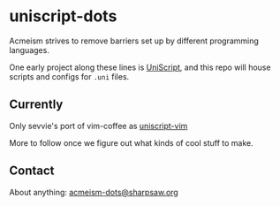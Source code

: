 uniscript-dots
==============

Acmeism strives to remove barriers set up by different programming languages.

One early project along these lines is [UniScript](https://github.com/acmeism/uniscript), and this repo will house scripts and configs for `.uni` files.

Currently
---------

Only sevvie's port of vim-coffee as
[uniscript-vim](https://github.com/acmeism/uniscript-vim)

More to follow once we figure out what kinds of cool stuff to make.

Contact
-------

About anything: [acmeism-dots@sharpsaw.org](acmeism-dots@sharpsaw.org)
